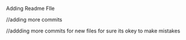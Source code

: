 














Adding Readme FIle

//adding more commits

//addding more commits for new files for sure its okey to make mistakes

